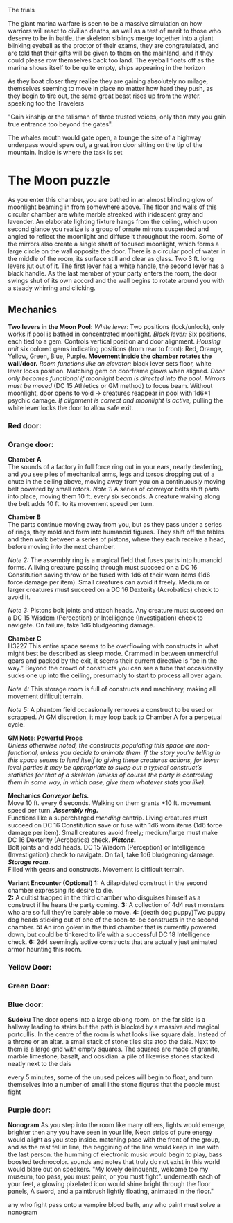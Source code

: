 The trials

The giant marina warfare is seen to be a massive simulation on how warriors will react to civilian deaths, as well as a test of merit to those who deserve to be in battle. the skeleton siblings merge together into a giant blinking eyeball as the proctor of their exams, they are congratulated, and are told that their gifts will be given to them on the mainland, and if they could please row themselves back too land. The eyeball floats off as the marina shows itself to be quite empty, ships appearing in the horizon

As they boat closer they realize they are gaining absolutely no milage, themselves seeming to move in place no matter how hard they push, as they begin to tire out, the same great beast rises up from the water. speaking too the Travelers

"Gain kinship or the talisman of three trusted voices, only then may you gain true entrance too beyond the gates". 

The whales mouth would gate open, a tounge the size of a highway underpass would spew out, a great iron door sitting on the tip of the mountain. Inside is where the task is set



# The Moon puzzle
As you enter this chamber, you are bathed in an almost blinding glow of moonlight beaming in from somewhere above. The floor and walls of this circular chamber are white marble streaked with iridescent gray and lavender. An elaborate lighting fixture hangs from the ceiling, which upon second glance you realize is a group of ornate mirrors suspended and angled to reflect the moonlight and diffuse it throughout the room. Some of the mirrors also create a single shaft of focused moonlight, which forms a large circle on the wall opposite the door. There is a circular pool of water in the middle of the room, its surface still and clear as glass. Two 3 ft. long levers jut out of it. The first lever has a white handle, the second lever has a black handle. As the last member of your party enters the room, the door swings shut of its own accord and the wall begins to rotate around you with a steady whirring and clicking.
## Mechanics
**Two levers in the Moon Pool:**
*White lever*: Two positions (lock/unlock), only works if pool is bathed in concentrated moonlight.
*Black lever:* Six positions, each tied to a gem. Controls vertical position and door alignment.
*Housing unit* six colored gems indicating positions (from rear to front): 
Red, Orange, Yellow, Green, Blue, Purple.
**Movement inside the chamber rotates the wall/door.**
*Room functions like an elevator:* black lever sets floor, white lever locks position.
Matching gem on doorframe glows when aligned.
*Door only becomes functional if moonlight beam is directed into the pool.*
*Mirrors must be moved* (DC 15 Athletics or GM method) to focus beam.
Without moonlight, door opens to void → creatures reappear in pool with 1d6+1 psychic damage.
*If alignment is correct and moonlight is active,* pulling the white lever locks the door to allow safe exit.

### Red door:
### Orange door:
**Chamber A**  
The sounds of a factory in full force ring out in your ears, nearly deafening, and you see piles of mechanical arms, legs and torsos dropping out of a chute in the ceiling above, moving away from you on a continuously moving belt powered by small rotors.
_Note 1:_ A series of conveyor belts shift parts into place, moving them 10 ft. every six seconds. A creature walking along the belt adds 10 ft. to its movement speed per turn.

**Chamber B**  
The parts continue moving away from you, but as they pass under a series of rings, they mold and form into humanoid figures. They shift off the tables and then walk between a series of pistons, where they each receive a head, before moving into the next chamber.

_Note 2:_ The assembly ring is a magical field that fuses parts into humanoid forms. A living creature passing through must succeed on a DC 16 Constitution saving throw or be fused with 1d6 of their worn items (1d6 force damage per item). Small creatures can avoid it freely. Medium or larger creatures must succeed on a DC 16 Dexterity (Acrobatics) check to avoid it.

_Note 3:_ Pistons bolt joints and attach heads. Any creature must succeed on a DC 15 Wisdom (Perception) or Intelligence (Investigation) check to navigate. On failure, take 1d6 bludgeoning damage.

**Chamber C**  
H3227
This entire space seems to be overflowing with constructs in what might best be described as sleep mode. Crammed in between unmerciful gears and packed by the exit, it seems their current directive is “be in the way.” Beyond the crowd of constructs you can see a tube that occasionally sucks one up into the ceiling, presumably to start to process all over again.

_Note 4:_ This storage room is full of constructs and machinery, making all movement difficult terrain.

_Note 5:_ A phantom field occasionally removes a construct to be used or scrapped. At GM discretion, it may loop back to Chamber A for a perpetual cycle.

**GM Note: Powerful Props**  
_Unless otherwise noted, the constructs populating this space are non-functional, unless you decide to animate them. If the story you’re telling in this space seems to lend itself to giving these creatures actions, for lower level parties it may be appropriate to swap out a typical construct’s statistics for that of a skeleton (unless of course the party is controlling them in some way, in which case, give them whatever stats you like)._

**Mechanics**
_**Conveyor belts.**_  
Move 10 ft. every 6 seconds. Walking on them grants +10 ft. movement speed per turn.
_**Assembly ring.**_  
Functions like a supercharged _mending_ cantrip. Living creatures must succeed on DC 16 Constitution save or fuse with 1d6 worn items (1d6 force damage per item). Small creatures avoid freely; medium/large must make DC 16 Dexterity (Acrobatics) check.
_**Pistons.**_  
Bolt joints and add heads. DC 15 Wisdom (Perception) or Intelligence (Investigation) check to navigate. On fail, take 1d6 bludgeoning damage.
_**Storage room.**_  
Filled with gears and constructs. Movement is difficult terrain.

**Variant Encounter (Optional)**
**1:** A dilapidated construct in the second chamber expressing its desire to die.  
**2:** A cultist trapped in the third chamber who disguises himself as a construct if he hears the party coming.
**3:** A collection of 4d4 rust monsters who are so full they’re barely able to move.
**4:** (death dog puppy)Two puppy dog heads sticking out of one of the soon-to-be constructs in the second chamber.
**5:** An iron golem in the third chamber that is currently powered down, but could be tinkered to life with a successful DC 18 Intelligence check.
**6:** 2d4 seemingly active constructs that are actually just animated armor haunting this room.

### Yellow Door:
### Green Door:
### Blue door:
**Sudoku**
The door opens into a large oblong room. on the far side is a hallway leading to stairs but the path is blocked by a massive and magical portcullis. In the centre of the room is what looks like square dais. Instead of a throne or an altar. a small stack of stone tiles sits atop the dais. Next to them is a large grid with empty squares. The squares are made of granite, marble limestone, basalt, and obsidian. a pile of likewise stones stacked neatly next to the dais

every 5 minutes, some of the unused peices will begin to float, and turn themselves into a number of small lithe stone figures that the people must fight

### Purple door:

**Nonogram**
As you step into the room like many others, lights would emerge, brighter then any you have seen in your life, Neon strips of pure energy would alight as you step inside. matching pase with the front of the group, and as the rest fell in line, the beggining of the line would keep in line with the last person. the humming of electronic music would begin to play, bass boosted technocolor. sounds and notes that truly do not exist in this world would blare out on speakers.
"My lovely delinquents, welcome too my museum, too pass, you must paint, or you must fight". underneath each of your feet, a glowing pixelated icon would shine bright through the floor panels, A sword, and a paintbrush lightly floating, animated in the floor."

any who fight pass onto a vampire blood bath, any who paint must solve a nonogram


